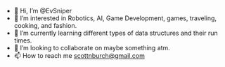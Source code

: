 - 👋 Hi, I’m @EvSniper
- 👀 I’m interested in Robotics, AI, Game Development, games, traveling, cooking, and fashion.
- 🌱 I’m currently learning different types of data structures and their run times.
- 💞️ I’m looking to collaborate on maybe something atm.
- 📫 How to reach me scottnburch@gmail.com

<!---
EvSniper/EvSniper is a ✨ special ✨ repository because its `README.md` (this file) appears on your GitHub profile.
You can click the Preview link to take a look at your changes.
--->
